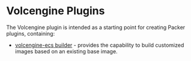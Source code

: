 # Volcengine Plugins

The Volcengine plugin is intended as a starting point for creating Packer plugins, containing:

- [volcengine-ecs builder](/docs/builders/volcengine-ecs.mdx) - provides the capability to build customized images based
  on an existing base image.
